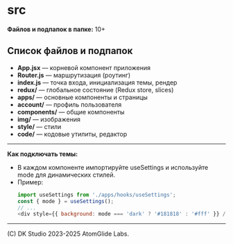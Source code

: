 # src

**Файлов и подпапок в папке:** 10+

## Список файлов и подпапок

- **App.jsx** — корневой компонент приложения
- **Router.js** — маршрутизация (роутинг)
- **index.js** — точка входа, инициализация темы, рендер
- **redux/** — глобальное состояние (Redux store, slices)
- **apps/** — основные компоненты и страницы
- **account/** — профиль пользователя
- **components/** — общие компоненты
- **img/** — изображения
- **style/** — стили
- **code/** — кодовые утилиты, редактор

---

**Как подключать темы:**
- В каждом компоненте импортируйте useSettings и используйте mode для динамических стилей.
- Пример:
  ```js
  import useSettings from './apps/hooks/useSettings';
  const { mode } = useSettings();
  // ...
  <div style={{ background: mode === 'dark' ? '#181818' : '#fff' }} />
  ```

---

(C) DK Studio 2023-2025  AtomGlide Labs. 